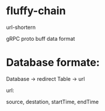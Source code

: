 # fluffy-chain
url-shortern


gRPC
proto buff data format


# Database formate:

Database -> redirect
Table -> url


url:

source, destation, startTime, endTime


